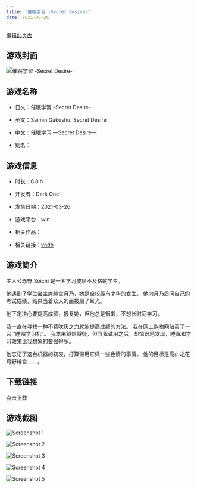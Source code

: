 ```yaml
---
title: "催眠学習 -Secret Desire-"
date: 2021-03-26
---
```

[编辑此页面](https://github.com/ACG-3/ADV3-source/blob/main/source/_posts/games/%E5%82%AC%E7%9C%A0%E5%AD%A6%E7%BF%92%20-Secret%20Desire-.md)

## 游戏封面

![催眠学習 -Secret Desire-](https%3A//pan.timero.xyz/onedrive/img_lib_001/%E5%82%AC%E7%9C%A0%E5%AD%A6%E7%BF%92%20-Secret%20Desire-_cover.avif)


## 游戏名称

- 日文：催眠学習 -Secret Desire-
- 英文：Saimin Gakushū: Secret Desire
- 中文：催眠学习 —Secret Desire—

- 别名：


## 游戏信息

- 时长：6.8 h
- 开发者：Dark One!
- 发售日期：2021-03-26
- 游戏平台：win
- 相关作品：

- 相关链接：[vndb](https://vndb.org/v29779)


## 游戏简介

主人公赤野 Soichi 是一名学习成绩不及格的学生。

他遇到了学生会主席绯宫月乃，她是全校最有才华的女生。
他向月乃质问自己的考试成绩，结果当着众人的面被扇了耳光。

他下定决心要提高成绩，报复她，但他总是很懒，不想长时间学习。

我一直在寻找一种不费吹灰之力就能提高成绩的方法。
我在网上购物网站买了一台 "睡眠学习机"。
我本来将信将疑，但当我试用之后，却惊讶地发现，睡眠和学习效果比我想象的要强得多。

他忘记了这台机器的初衷，打算滥用它做一些色情的事情。
他的目标是高山之花月野绯宫.......。




## 下载链接

[点击下载](https://pan.timero.xyz/onedrive/adv_lib_001/%E5%82%AC%E7%9C%A0%E5%AD%A6%E7%BF%92%20-Secret%20Desire-)


## 游戏截图


![Screenshot 1](https%3A//pan.timero.xyz/onedrive/img_lib_001/%E5%82%AC%E7%9C%A0%E5%AD%A6%E7%BF%92%20-Secret%20Desire-_Screenshot_1.avif)

![Screenshot 2](https%3A//pan.timero.xyz/onedrive/img_lib_001/%E5%82%AC%E7%9C%A0%E5%AD%A6%E7%BF%92%20-Secret%20Desire-_Screenshot_2.avif)

![Screenshot 3](https%3A//pan.timero.xyz/onedrive/img_lib_001/%E5%82%AC%E7%9C%A0%E5%AD%A6%E7%BF%92%20-Secret%20Desire-_Screenshot_3.avif)

![Screenshot 4](https%3A//pan.timero.xyz/onedrive/img_lib_001/%E5%82%AC%E7%9C%A0%E5%AD%A6%E7%BF%92%20-Secret%20Desire-_Screenshot_4.avif)

![Screenshot 5](https%3A//pan.timero.xyz/onedrive/img_lib_001/%E5%82%AC%E7%9C%A0%E5%AD%A6%E7%BF%92%20-Secret%20Desire-_Screenshot_5.avif)


